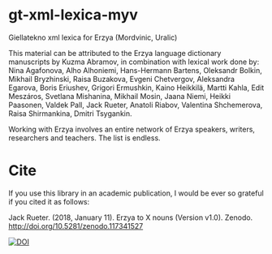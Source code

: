 # gt-xml-lexica-myv
Giellatekno xml lexica for Erzya (Mordvinic, Uralic)


This material can be attributed to the Erzya language dictionary manuscripts by Kuzma Abramov, in combination with lexical work done by:
Nina Agafonova, Alho Alhoniemi, Hans-Hermann Bartens, Oleksandr Bolkin, Mikhail Bryzhinski, Raisa Buzakova, Evgeni Chetvergov, Aleksandra Egarova, Boris Eriushev, Grigori Ermushkin, Kaino Heikkilä, Martti Kahla, Edit Meszáros, Svetlana Mishanina, Mikhail Mosin, Jaana Niemi, Heikki Paasonen, Valdek Pall, Jack Rueter, Anatoli Riabov, Valentina Shchemerova, Raisa Shirmankina, Dmitri Tsygankin.

Working with Erzya involves an entire network of Erzya speakers, writers, researchers and teachers. The list is endless.

# Cite
If you use this library in an academic publication, I would be ever so grateful if you cited it as follows:

Jack Rueter. (2018, January 11). Erzya to X nouns (Version v1.0). Zenodo. http://doi.org/10.5281/zenodo.117341527

[![DOI](https://zenodo.org/badge/117341527.svg)](https://zenodo.org/badge/latestdoi/117341527)

